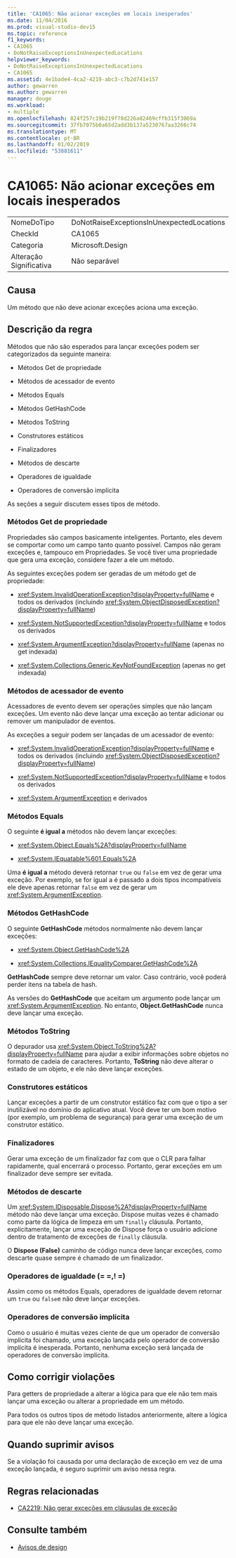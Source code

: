 ```yaml
---
title: 'CA1065: Não acionar exceções em locais inesperados'
ms.date: 11/04/2016
ms.prod: visual-studio-dev15
ms.topic: reference
f1_keywords:
- CA1065
- DoNotRaiseExceptionsInUnexpectedLocations
helpviewer_keywords:
- DoNotRaiseExceptionsInUnexpectedLocations
- CA1065
ms.assetid: 4e1bade4-4ca2-4219-abc3-c7b2d741e157
author: gewarren
ms.author: gewarren
manager: douge
ms.workload:
- multiple
ms.openlocfilehash: 824f257c19b219f78d226a82469cffb315f3069a
ms.sourcegitcommit: 37fb7075b0a65d2add3b137a5230767aa3266c74
ms.translationtype: MT
ms.contentlocale: pt-BR
ms.lasthandoff: 01/02/2019
ms.locfileid: "53881611"
---
```

# <a name="ca1065-do-not-raise-exceptions-in-unexpected-locations"></a>CA1065: Não acionar exceções em locais inesperados

|||
|-|-|
|NomeDoTipo|DoNotRaiseExceptionsInUnexpectedLocations|
|CheckId|CA1065|
|Categoria|Microsoft.Design|
|Alteração Significativa|Não separável|

## <a name="cause"></a>Causa

Um método que não deve acionar exceções aciona uma exceção.

## <a name="rule-description"></a>Descrição da regra

Métodos que não são esperados para lançar exceções podem ser categorizados da seguinte maneira:

- Métodos Get de propriedade

- Métodos de acessador de evento

- Métodos Equals

- Métodos GetHashCode

- Métodos ToString

- Construtores estáticos

- Finalizadores

- Métodos de descarte

- Operadores de igualdade

- Operadores de conversão implícita

As seções a seguir discutem esses tipos de método.

### <a name="property-get-methods"></a>Métodos Get de propriedade

Propriedades são campos basicamente inteligentes. Portanto, eles devem se comportar como um campo tanto quanto possível. Campos não geram exceções e, tampouco em Propriedades. Se você tiver uma propriedade que gera uma exceção, considere fazer a ele um método.

As seguintes exceções podem ser geradas de um método get de propriedade:

- <xref:System.InvalidOperationException?displayProperty=fullName> e todos os derivados (incluindo <xref:System.ObjectDisposedException?displayProperty=fullName>)

- <xref:System.NotSupportedException?displayProperty=fullName> e todos os derivados

- <xref:System.ArgumentException?displayProperty=fullName> (apenas no get indexada)

- <xref:System.Collections.Generic.KeyNotFoundException> (apenas no get indexada)

### <a name="event-accessor-methods"></a>Métodos de acessador de evento

Acessadores de evento devem ser operações simples que não lançam exceções. Um evento não deve lançar uma exceção ao tentar adicionar ou remover um manipulador de eventos.

As exceções a seguir podem ser lançadas de um acessador de evento:

- <xref:System.InvalidOperationException?displayProperty=fullName> e todos os derivados (incluindo <xref:System.ObjectDisposedException?displayProperty=fullName>)

- <xref:System.NotSupportedException?displayProperty=fullName> e todos os derivados

- <xref:System.ArgumentException> e derivados

### <a name="equals-methods"></a>Métodos Equals

O seguinte **é igual a** métodos não devem lançar exceções:

- <xref:System.Object.Equals%2A?displayProperty=fullName>

- <xref:System.IEquatable%601.Equals%2A>

Uma **é igual a** método deverá retornar `true` ou `false` em vez de gerar uma exceção. Por exemplo, se for igual a é passado a dois tipos incompatíveis ele deve apenas retornar `false` em vez de gerar um <xref:System.ArgumentException>.

### <a name="gethashcode-methods"></a>Métodos GetHashCode

O seguinte **GetHashCode** métodos normalmente não devem lançar exceções:

- <xref:System.Object.GetHashCode%2A>

- <xref:System.Collections.IEqualityComparer.GetHashCode%2A>

**GetHashCode** sempre deve retornar um valor. Caso contrário, você poderá perder itens na tabela de hash.

As versões do **GetHashCode** que aceitam um argumento pode lançar um <xref:System.ArgumentException>. No entanto, **Object.GetHashCode** nunca deve lançar uma exceção.

### <a name="tostring-methods"></a>Métodos ToString

O depurador usa <xref:System.Object.ToString%2A?displayProperty=fullName> para ajudar a exibir informações sobre objetos no formato de cadeia de caracteres. Portanto, **ToString** não deve alterar o estado de um objeto, e ele não deve lançar exceções.

### <a name="static-constructors"></a>Construtores estáticos

Lançar exceções a partir de um construtor estático faz com que o tipo a ser inutilizável no domínio do aplicativo atual. Você deve ter um bom motivo (por exemplo, um problema de segurança) para gerar uma exceção de um construtor estático.

### <a name="finalizers"></a>Finalizadores

Gerar uma exceção de um finalizador faz com que o CLR para falhar rapidamente, qual encerrará o processo. Portanto, gerar exceções em um finalizador deve sempre ser evitada.

### <a name="dispose-methods"></a>Métodos de descarte

Um <xref:System.IDisposable.Dispose%2A?displayProperty=fullName> método não deve lançar uma exceção. Dispose muitas vezes é chamado como parte da lógica de limpeza em um `finally` cláusula. Portanto, explicitamente, lançar uma exceção de Dispose força o usuário adicione dentro de tratamento de exceções de `finally` cláusula.

O **Dispose (False)** caminho de código nunca deve lançar exceções, como descarte quase sempre é chamado de um finalizador.

### <a name="equality-operators--"></a>Operadores de igualdade (= =,! =)

Assim como os métodos Equals, operadores de igualdade devem retornar um `true` ou `false`e não deve lançar exceções.

### <a name="implicit-cast-operators"></a>Operadores de conversão implícita

Como o usuário é muitas vezes ciente de que um operador de conversão implícita foi chamado, uma exceção lançada pelo operador de conversão implícita é inesperada. Portanto, nenhuma exceção será lançada de operadores de conversão implícita.

## <a name="how-to-fix-violations"></a>Como corrigir violações

Para getters de propriedade a alterar a lógica para que ele não tem mais lançar uma exceção ou alterar a propriedade em um método.

Para todos os outros tipos de método listados anteriormente, altere a lógica para que ele não deve lançar uma exceção.

## <a name="when-to-suppress-warnings"></a>Quando suprimir avisos

Se a violação foi causada por uma declaração de exceção em vez de uma exceção lançada, é seguro suprimir um aviso nessa regra.

## <a name="related-rules"></a>Regras relacionadas

- [CA2219: Não gerar exceções em cláusulas de exceção](../code-quality/ca2219-do-not-raise-exceptions-in-exception-clauses.md)

## <a name="see-also"></a>Consulte também

- [Avisos de design](../code-quality/design-warnings.md)